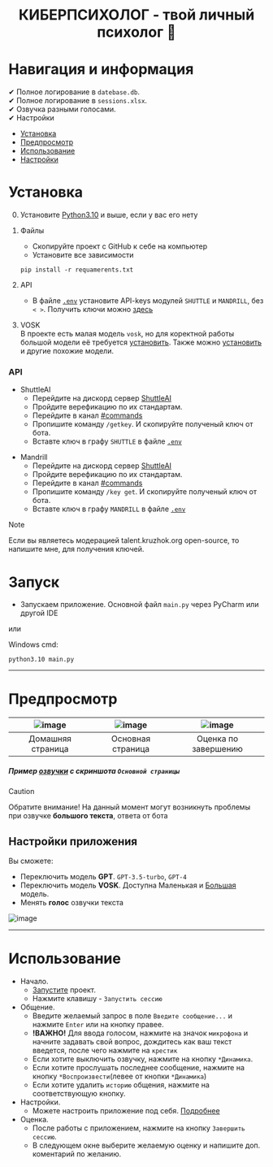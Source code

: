 <h1 align="center"> 
  КИБЕРПСИХОЛОГ - твой личный психолог 🔮
</h1>

# Навигация и информация
 ✔ Полное логирование в `datebase.db`.\
 ✔ Полное логирование в `sessions.xlsx`.\
 ✔ Озвучка разными голосами.\
 ✔ Настройки

- [Установка](#установка)
- [Предпросмотр](#предпросмотр)
- [Использование](#использование)
- [Настройки](#настройки-приложения)

# Установка
0. Установите [Python3.10](https://www.python.org/ftp/python/3.10.0/python-3.10.0-amd64.exe]) и выше, если у вас его нету
1. Файлы
   - Скопируйте проект с GitHub к себе на компьютер
   - Установите все зависимости
    ```
    pip install -r requamerents.txt
    ```
2. API
   - В файле [`.env`](.env) установите API-keys модулей `SHUTTLE` и `MANDRILL`, без `< >`. Получить ключи можно [здесь](#api)

3. VOSK\
   В проекте есть малая модель `vosk`, но для коректной работы большой модели её требуется [установить](https://alphacephei.com/vosk/models/vosk-model-ru-0.10.zip).
   Также можно [установить](https://alphacephei.com/vosk/models) и другие похожие модели.

### API
- ShuttleAI
   - Перейдите на дискорд сервер [ShuttleAI](https://discord.gg/a6CpU7tG)
   - Пройдите верефикацию по их стандартам.
   - Перейдите в канал [#commands](https://discord.com/channels/1152262611291869237/1152270639672086599)
   - Пропишите команду ```/getkey```. И скопируйте полученый ключ от бота.
   - Вставте ключ в графу `SHUTTLE` в файле [`.env`](.env)

+ Mandrill
   - Перейдите на дискорд сервер [ShuttleAI](https://discord.gg/SM38TEf8)
   - Пройдите верефикацию по их стандартам.
   - Перейдите в канал [#commands](https://discord.com/channels/1158163844959571989/1177105424303013970)
   - Пропишите команду ```/key get```. И скопируйте полученый ключ от бота.
   - Вставте ключ в графу `MANDRILL` в файле [`.env`](.env)
> [!NOTE]
> Если вы являетесь модерацией talent.kruzhok.org open-source, то напишите мне, для получения ключей.

# Запуск
  - Запускаем приложение. Основной файл `main.py` через
  PyCharm или другой IDE

или

Windows cmd:
```
python3.10 main.py
```
___
# Предпросмотр
| ![image](https://github.com/RRozi/NeuroPsychologist/assets/111123403/54ba4ea3-48e1-4bd1-a4ae-13cd9eee7817) | ![image](https://github.com/RRozi/NeuroPsychologist/assets/111123403/c4aae0ac-343b-421d-b9f0-5002e85428d9) | ![image](https://github.com/RRozi/NeuroPsychologist/assets/111123403/21ea57f2-5de0-40cb-9a43-9bcd0bc3b468) |
|:--------------------------:|:--------------------------:|:--------------------------:|
|     Домашняя страница     |      Основная страница    |      Оценка по завершению    |
##### Пример [озвучки](https://drive.google.com/file/d/1XSQzNvVW3tnLxR0K5dsifTsIvFLLAlMF/view?usp=sharing) с скриншота `Основной страницы`
> [!CAUTION]
> Обратите внимание! На данный момент могут возникнуть проблемы при озвучке **большого текста**, ответа от бота

## Настройки приложения
Вы сможете:
 - Переключить модель **GPT**. `GPT-3.5-turbo`, `GPT-4`
 - Переключить модель **VOSK**. Доступна Маленькая и [Большая](#установка) модель.
 - Менять **голос** озвучки текста

![image](https://github.com/RRozi/NeuroPsychologist/assets/111123403/f77b70a6-9b62-497f-89a3-13877c0bf330)

___
# Использование
- Начало.
  - [Запустите](#запуск) проект.
  - Нажмите клавишу - `Запустить сессию`
- Общение.
  - Введите желаемый запрос в поле `Введите сообщение...` и нажмите `Enter` или на кнопку правее.
  - **!ВАЖНО!** Для ввода голосом, нажмите на значок `микрофона` и начните задавать свой вопрос, дождитесь как ваш текст введется, после чего нажмите на `крестик`
  - Если хотите выключить озвучку, нажмите на кнопку `*Динамика`.
  - Если хотите прослушать последнее сообщение, нажмите на кнопку `*Воспроизвести`(левее от кнопки `*Динамика`)
  - Если хотите удалить `историю` общения, нажмите на соответствующую кнопку.
- Настройки.
   - Можете настроить приложение под себя. [Подробнее](#настройки-приложения)
- Оценка.
   - После работы с приложением, нажмите на кнопку `Завершить сессию`.
   - В следующем окне выберите желаемую оценку и напишите доп. коментарий по желанию.





